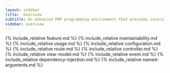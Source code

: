 ```yaml
---
layout: sidebar
title:  Overview
subtitle: An enhanced PHP programming environment that provides inversion of control of a web application or any function
sidebar: overview
---
```

{% include_relative feature.md %}
{% include_relative maintainability.md %}
{% include_relative usage.md %}
{% include_relative configuration.md %}
{% include_relative route.md %}
{% include_relative controller.md %}
{% include_relative view-model.md %}
{% include_relative event.md %}
{% include_relative dependency-injection.md %}
{% include_relative named-arguments.md %}
